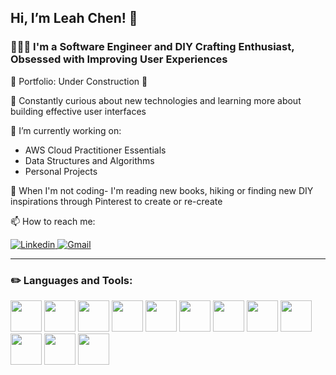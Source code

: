 ## Hi, I’m Leah Chen! 👋
### 👩🏻‍💻 I'm a Software Engineer and DIY Crafting Enthusiast, Obsessed with Improving User Experiences 
👀 Portfolio: Under Construction 🚧

🤔 Constantly curious about new technologies and learning more about building effective user interfaces

🌱 I’m currently working on: 
- AWS Cloud Practitioner Essentials
- Data Structures and Algorithms
- Personal Projects

🦋 When I'm not coding- I'm reading new books, hiking or finding new DIY inspirations through Pinterest to create or re-create

📫 How to reach me:

<a href="https://www.linkedin.com/in/leahwchen/">
  <img
    alt="Linkedin"
    src="https://img.shields.io/badge/linkedin-0077B5?logo=linkedin&logoColor=white&style=for-the-badge"
  />
</a>

<a href="mailto:leeewchen@gmail.com">
  <img
    alt="Gmail"
    src="https://img.shields.io/badge/gmail-EA4335?logo=gmail&logoColor=white&style=for-the-badge"
  />
</a>



<hr>

### ✏️ Languages and Tools: 

<img src="https://cdn.jsdelivr.net/gh/devicons/devicon/icons/javascript/javascript-original.svg"
     height= "50px"
     width= "auto"/>
<img src="https://cdn.jsdelivr.net/gh/devicons/devicon/icons/react/react-original-wordmark.svg"
     height= "50px"
     width= "auto" />
<img src="https://cdn.jsdelivr.net/gh/devicons/devicon/icons/ruby/ruby-original.svg"
     height= "50px"
     width= "auto"/>
<img src="https://cdn.jsdelivr.net/gh/devicons/devicon/icons/rails/rails-original-wordmark.svg" 
     height="50px"
     width= "auto"/>
<img src="https://cdn.jsdelivr.net/gh/devicons/devicon/icons/nodejs/nodejs-original.svg" 
     height= "50px"
     width= "auto"/>
<img src="https://cdn.jsdelivr.net/gh/devicons/devicon/icons/html5/html5-plain-wordmark.svg" 
     height= "50px"
     width= "auto"/>
<img src="https://cdn.jsdelivr.net/gh/devicons/devicon/icons/css3/css3-plain-wordmark.svg" 
     height= "50px"
     width= "auto"/>
<img src="https://cdn.jsdelivr.net/gh/devicons/devicon/icons/materialui/materialui-original.svg" 
     height= "50px"
     width= "auto"/>
<img src="https://cdn.jsdelivr.net/gh/devicons/devicon/icons/figma/figma-original.svg" 
     height= "50px"
     width= "auto"/>
<img src="https://cdn.jsdelivr.net/gh/devicons/devicon/icons/sqlite/sqlite-original.svg" 
     height= "50px"
     width= "auto"/>
<img src="https://cdn.jsdelivr.net/gh/devicons/devicon/icons/postgresql/postgresql-plain.svg" 
     height= "50px"
     width= "auto"/>
<img src="https://cdn.jsdelivr.net/gh/devicons/devicon/icons/git/git-original.svg"
     height= "50px"
     width= "auto"/>
          
          
          
          
          
          
          
          
          
          
          


          










<!---
cpLeee/cpLeee is a ✨ special ✨ repository because its `README.md` (this file) appears on your GitHub profile.
You can click the Preview link to take a look at your changes.
--->
